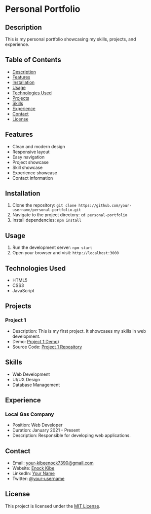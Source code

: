 # Personal Portfolio

## Description
This is my personal portfolio showcasing my skills, projects, and experience.

## Table of Contents
- [Description](#description)
- [Features](#features)
- [Installation](#installation)
- [Usage](#usage)
- [Technologies Used](#technologies-used)
- [Projects](#projects)
- [Skills](#skills)
- [Experience](#experience)
- [Contact](#contact)
- [License](#license)

## Features
- Clean and modern design
- Responsive layout
- Easy navigation
- Project showcase
- Skill showcase
- Experience showcase
- Contact information

## Installation
1. Clone the repository: `git clone https://github.com/your-username/personal-portfolio.git`
2. Navigate to the project directory: `cd personal-portfolio`
3. Install dependencies: `npm install`

## Usage
1. Run the development server: `npm start`
2. Open your browser and visit: `http://localhost:3000`

## Technologies Used
- HTML5
- CSS3
- JavaScript

## Projects
### Project 1
- Description: This is my first project. It showcases my skills in web development.
- Demo: [Project 1 Demo]([https://64c55a106d214d0fb9be1e58--tangerine-cat-ec5461.netlify.app/))
- Source Code: [Project 1 Repository](https://github.com/your-username/project1)


## Skills
- Web Development
- UI/UX Design
- Database Management

## Experience
### Local Gas Company
- Position: Web Developer
- Duration: January 2021 - Present
- Description: Responsible for developing web applications.


## Contact
- Email: your-kibeenock7390@gmail.com
- Website: [Enock Kibe](https://transcendent-kangaroo-8e9ef0.netlify.app/)
- LinkedIn: [Your Name](https://www.linkedin.com/in/your-name)
- Twitter: [@your-username](https://twitter.com/kibe_xd)

## License
This project is licensed under the [MIT License](LICENSE).
